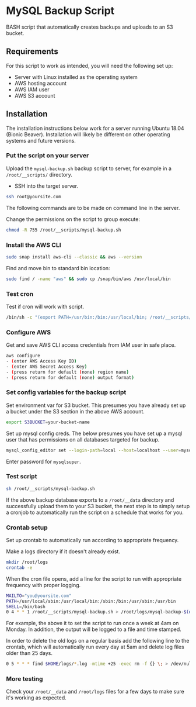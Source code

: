 # MySQL Backup Script
BASH script that automatically creates backups and uploads to an S3 bucket.

## Requirements
For this script to work as intended, you will need the following set up:
- Server with Linux installed as the operating system
- AWS hosting account
- AWS IAM user
- AWS S3 account

## Installation
The installation instructions below work for a server running Ubuntu 18.04 (Bionic Beaver).  Installation will likely be different on other operating systems and future versions.

### Put the script on your server
Upload the `mysql-backup.sh` backup script to server, for example in a `/root/__scripts/` directory.

- SSH into the target server.
```bash
ssh root@yoursite.com
```
The following commands are to be made on command line in the server.

Change the permissions on the script to group execute:
```bash
chmod -R 755 /root/__scripts/mysql-backup.sh
```
### Install the AWS CLI
```bash
sudo snap install aws-cli --classic && aws --version
```
Find and move bin to standard bin location:
```bash
sudo find / -name "aws" && sudo cp /snap/bin/aws /usr/local/bin
```

### Test cron
Test if cron will work with script.
```bash
/bin/sh -c "(export PATH=/usr/bin:/bin:/usr/local/bin; /root/__scripts/mysql-backup.sh </dev/null)"
```

### Configure AWS
Get and save AWS CLI access credentials from IAM user in safe place.
```bash
aws configure
- (enter AWS Access Key ID)
- (enter AWS Secret Access Key)
- (press return for default (none) region name)
- (press return for default (none) output format)
```

### Set config variables for the backup script
Set environment var for S3 bucket.  This presumes you have already set up a bucket under the S3 section in the above AWS account.
```bash
export S3BUCKET=your-bucket-name
```

Set up mysql config creds.  The below presumes you have set up a mysql user that has permissions on all databases targeted for backup.
```bash
mysql_config_editor set --login-path=local --host=localhost --user=mysqlsuperuser --password
```
Enter password for `mysqlsuper`.

### Test script
```bash
sh /root/__scripts/mysql-backup.sh
```
If the above backup database exports to a `/root/__data` directory and successfully upload them to your S3 bucket, the next step is to simply setup a cronjob to automatically run the script on a schedule that works for you.

### Crontab setup
Set up crontab to automatically run according to appropriate frequency.

Make a logs directory if it doesn't already exist.
```bash
mkdir /root/logs
crontab -e
```
When the cron file opens, add a line for the script to run with appropriate frequency with proper logging.

```bash
MAILTO="you@yoursite.com"
PATH=/usr/local/sbin:/usr/local/bin:/sbin:/bin:/usr/sbin:/usr/bin
SHELL=/bin/bash
0 4 * * 1 /root/__scripts/mysql-backup.sh > /root/logs/mysql-backup-$(date +\%m\%d).log 2>&1
```

For example, the above it to set the script to run once a week at 4am on Monday.  In addition, the output will be logged to a file and time stamped.  

In order to delete the old logs on a regular basis add the following line to the crontab, which will automatically run every day at 5am and delete log files older than 25 days.

```bash
0 5 * * * find $HOME/logs/*.log -mtime +25 -exec rm -f {} \; > /dev/null 2>&1
```

### More testing
Check your `/root/__data` and `/root/logs` files for a few days to make sure it's working as expected.  
